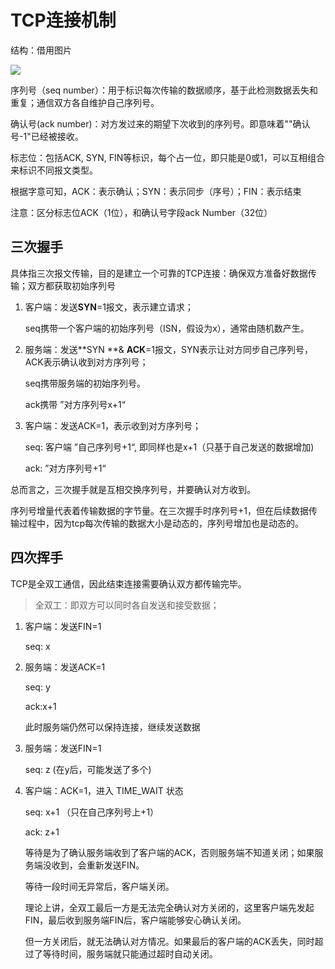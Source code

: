 # TCP连接机制

结构：借用图片

<img src='https://img2020.cnblogs.com/blog/1614350/202012/1614350-20201209214135907-692951274.png' style='margin-left:0'/>

序列号（seq number）：用于标识每次传输的数据顺序，基于此检测数据丢失和重复；通信双方各自维护自己序列号。

确认号(ack number)：对方发过来的期望下次收到的序列号。即意味着""确认号-1"已经被接收。

标志位：包括ACK, SYN, FIN等标识，每个占一位，即只能是0或1，可以互相组合来标识不同报文类型。

根据字意可知，ACK：表示确认；SYN：表示同步（序号）；FIN：表示结束



注意：区分标志位ACK（1位），和确认号字段ack Number（32位）



## 三次握手

具体指三次报文传输，目的是建立一个可靠的TCP连接：确保双方准备好数据传输；双方都获取初始序列号

1. 客户端：发送**SYN**=1报文，表示建立请求；

   seq携带一个客户端的初始序列号（ISN，假设为x），通常由随机数产生。

2. 服务端：发送**SYN **& **ACK**=1报文，SYN表示让对方同步自己序列号，ACK表示确认收到对方序列号；

   seq携带服务端的初始序列号。

   ack携带 ”对方序列号x+1“

3. 客户端：发送ACK=1，表示收到对方序列号；

   seq: 客户端 ”自己序列号+1“, 即同样也是x+1（只基于自己发送的数据增加)

   ack: ”对方序列号+1“

   

总而言之，三次握手就是互相交换序列号，并要确认对方收到。

序列号增量代表着传输数据的字节量。在三次握手时序列号+1，但在后续数据传输过程中，因为tcp每次传输的数据大小是动态的，序列号增加也是动态的。



## 四次挥手

TCP是全双工通信，因此结束连接需要确认双方都传输完毕。

> 全双工：即双方可以同时各自发送和接受数据；

1. 客户端：发送FIN=1

   seq: x

2. 服务端：发送ACK=1

   seq: y

   ack:x+1

   此时服务端仍然可以保持连接，继续发送数据

3. 服务端：发送FIN=1

   seq: z (在y后，可能发送了多个)

4. 客户端：ACK=1，进入 TIME_WAIT 状态

   seq: x+1 （只在自己序列号上+1）

   ack: z+1 

   等待是为了确认服务端收到了客户端的ACK，否则服务端不知道关闭；如果服务端没收到，会重新发送FIN。

   等待一段时间无异常后，客户端关闭。

   

   理论上讲，全双工最后一方是无法完全确认对方关闭的，这里客户端先发起FIN，最后收到服务端FIN后，客户端能够安心确认关闭。

   但一方关闭后，就无法确认对方情况。如果最后的客户端的ACK丢失，同时超过了等待时间，服务端就只能通过超时自动关闭。

